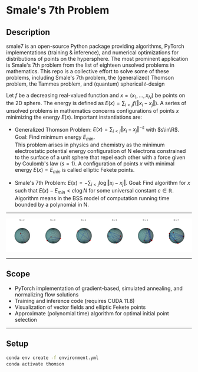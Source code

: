 # Smale's 7th Problem

## Description
smale7 is an open-source Python package providing algorithms, PyTorch implementations (training & inference), and numerical optimizations for distributions of points on the hypersphere. The most prominent application is Smale's 7th problem from the list of eighteen unsolved problems in mathematics. This repo is a collective effort to solve some of these problems, including Smale's 7th problem, the (generalized) Thomson problem, the Tammes problem, and (quantum) spherical $t$-design<br>

Let $f$ be a decreasing real-valued function and $x = (x_1,\ldots, x_N)$ be points on the 2D sphere. The energy is defined as $E(x) = \sum_{i < j} f(\Vert x_i - x_j\Vert )$. A series of unsolved problems in mathematics concerns configurations of points $x$ minimizing the energy $E(x)$. Important instantiations are:
- Generalized Thomson Problem: $E(x) = \sum_{i < j} \Vert x_i - x_j\Vert^{-s}$ with $s\in\R$. Goal: Find minimum energy $E_{min}$.<br>
This problem arises in physics and chemistry as the minimum electrostatic potential energy configuration of N electrons constrained to the surface of a unit sphere that repel each other with a force given by Coulomb's law ($s=1$). A configuration of points $x$ with minimal energy $E(x) = E_{min}$ is called elliptic Fekete points.

-  Smale's 7th Problem: $E(x) = -\sum_{i < j} \log \Vert x_i - x_j\Vert$. Goal: Find algorithm for $x$ such that $E(x) - E_{min} < c \log N$ for some universal constant $c\in\mathbb{R}$.<br>
Algorithm means in the BSS model of computation running time bounded by a polynomial in N.


---

![Thomson Problem Visualization](assets/example.png)


---


## Scope
- PyTorch implementation of gradient-based, simulated annealing, and normalizing flow solutions
- Training and inference code (requires CUDA 11.8)
- Visualization of vector fields and elliptic Fekete points
- Approximate (polynomial time) algorithm for optimal initial point selection

---

## Setup
```bash
conda env create -f environment.yml
conda activate thomson
```
